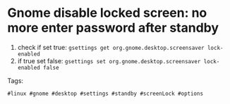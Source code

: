 # Gnome disable locked screen: no more enter password after standby

1. check if set true: `gsettings get org.gnome.desktop.screensaver lock-enabled`
1. if true set false: `gsettings set org.gnome.desktop.screensaver lock-enabled false`

Tags:
    
    #linux #gnome #desktop #settings #standby #screenLock #options
